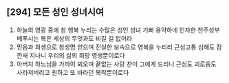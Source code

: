 ## [294] 모든 성인 성녀시여

1) 하늘의 영광 중에 참 행복 누리는 수많은 성인 성녀 기뻐 용약하네 인자한 천주성부 베푸시는 복은 세상의 무엇과도 비길 길 없어라
2) 믿음과 희생으로 참생명 얻으며 진실한 보속으로 영복을 누리리 근심고통 심해도 잠깐새 지나니 우리의 삶의 희망 영생뿐이로다
3) 아버지 하느님을 가까이 뵈오며 끝없는 사랑 찬미 그에게 드리니 근심도 괴로움도 사라져버리고 원하고 또 바라던 복락뿐이로다
